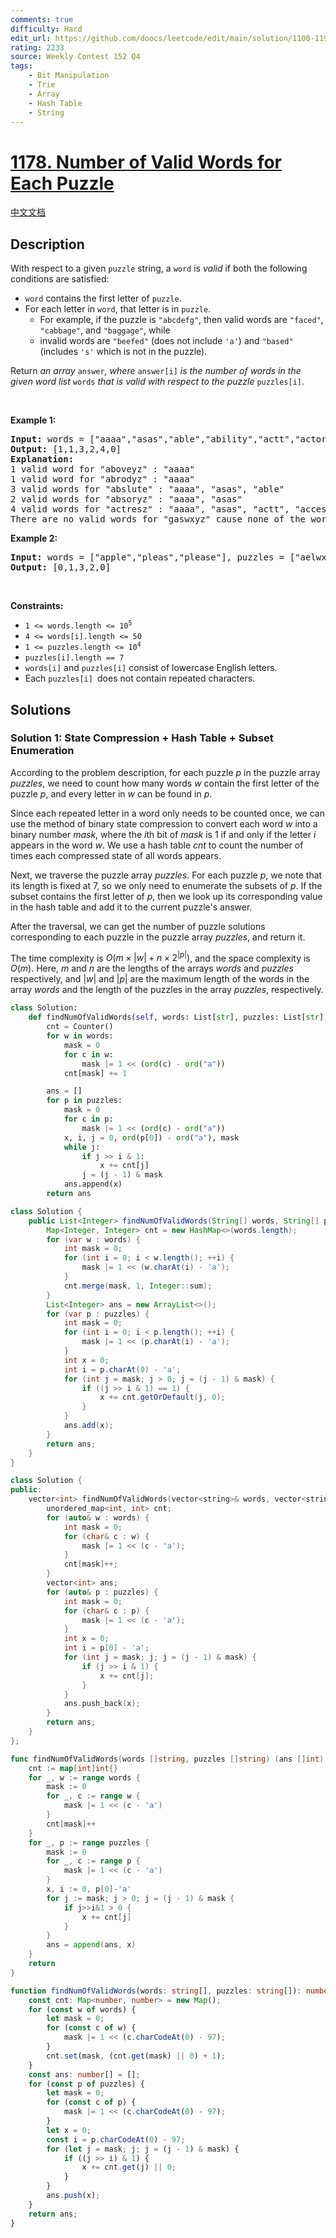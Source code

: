 ```yaml
---
comments: true
difficulty: Hard
edit_url: https://github.com/doocs/leetcode/edit/main/solution/1100-1199/1178.Number%20of%20Valid%20Words%20for%20Each%20Puzzle/README_EN.md
rating: 2233
source: Weekly Contest 152 Q4
tags:
    - Bit Manipulation
    - Trie
    - Array
    - Hash Table
    - String
---
```


<!-- problem:start -->

# [1178. Number of Valid Words for Each Puzzle](https://leetcode.com/problems/number-of-valid-words-for-each-puzzle)

[中文文档](/solution/1100-1199/1178.Number%20of%20Valid%20Words%20for%20Each%20Puzzle/README.md)

## Description

With respect to a given <code>puzzle</code> string, a <code>word</code> is <em>valid</em> if both the following conditions are satisfied:

<ul>
	<li><code>word</code> contains the first letter of <code>puzzle</code>.</li>
	<li>For each letter in <code>word</code>, that letter is in <code>puzzle</code>.
	<ul>
		<li>For example, if the puzzle is <code>&quot;abcdefg&quot;</code>, then valid words are <code>&quot;faced&quot;</code>, <code>&quot;cabbage&quot;</code>, and <code>&quot;baggage&quot;</code>, while</li>
		<li>invalid words are <code>&quot;beefed&quot;</code> (does not include <code>&#39;a&#39;</code>) and <code>&quot;based&quot;</code> (includes <code>&#39;s&#39;</code> which is not in the puzzle).</li>
	</ul>
	</li>
</ul>
Return <em>an array </em><code>answer</code><em>, where </em><code>answer[i]</code><em> is the number of words in the given word list </em><code>words</code><em> that is valid with respect to the puzzle </em><code>puzzles[i]</code>.
<p>&nbsp;</p>
<p><strong class="example">Example 1:</strong></p>

<pre>
<strong>Input:</strong> words = [&quot;aaaa&quot;,&quot;asas&quot;,&quot;able&quot;,&quot;ability&quot;,&quot;actt&quot;,&quot;actor&quot;,&quot;access&quot;], puzzles = [&quot;aboveyz&quot;,&quot;abrodyz&quot;,&quot;abslute&quot;,&quot;absoryz&quot;,&quot;actresz&quot;,&quot;gaswxyz&quot;]
<strong>Output:</strong> [1,1,3,2,4,0]
<strong>Explanation:</strong> 
1 valid word for &quot;aboveyz&quot; : &quot;aaaa&quot; 
1 valid word for &quot;abrodyz&quot; : &quot;aaaa&quot;
3 valid words for &quot;abslute&quot; : &quot;aaaa&quot;, &quot;asas&quot;, &quot;able&quot;
2 valid words for &quot;absoryz&quot; : &quot;aaaa&quot;, &quot;asas&quot;
4 valid words for &quot;actresz&quot; : &quot;aaaa&quot;, &quot;asas&quot;, &quot;actt&quot;, &quot;access&quot;
There are no valid words for &quot;gaswxyz&quot; cause none of the words in the list contains letter &#39;g&#39;.
</pre>

<p><strong class="example">Example 2:</strong></p>

<pre>
<strong>Input:</strong> words = [&quot;apple&quot;,&quot;pleas&quot;,&quot;please&quot;], puzzles = [&quot;aelwxyz&quot;,&quot;aelpxyz&quot;,&quot;aelpsxy&quot;,&quot;saelpxy&quot;,&quot;xaelpsy&quot;]
<strong>Output:</strong> [0,1,3,2,0]
</pre>

<p>&nbsp;</p>
<p><strong>Constraints:</strong></p>

<ul>
	<li><code>1 &lt;= words.length &lt;= 10<sup>5</sup></code></li>
	<li><code>4 &lt;= words[i].length &lt;= 50</code></li>
	<li><code>1 &lt;= puzzles.length &lt;= 10<sup>4</sup></code></li>
	<li><code>puzzles[i].length == 7</code></li>
	<li><code>words[i]</code> and <code>puzzles[i]</code> consist of lowercase English letters.</li>
	<li>Each <code>puzzles[i] </code>does not contain repeated characters.</li>
</ul>

## Solutions

<!-- solution:start -->

### Solution 1: State Compression + Hash Table + Subset Enumeration

According to the problem description, for each puzzle $p$ in the puzzle array $puzzles$, we need to count how many words $w$ contain the first letter of the puzzle $p$, and every letter in $w$ can be found in $p$.

Since each repeated letter in a word only needs to be counted once, we can use the method of binary state compression to convert each word $w$ into a binary number $mask$, where the $i$th bit of $mask$ is $1$ if and only if the letter $i$ appears in the word $w$. We use a hash table $cnt$ to count the number of times each compressed state of all words appears.

Next, we traverse the puzzle array $puzzles$. For each puzzle $p$, we note that its length is fixed at $7$, so we only need to enumerate the subsets of $p$. If the subset contains the first letter of $p$, then we look up its corresponding value in the hash table and add it to the current puzzle's answer.

After the traversal, we can get the number of puzzle solutions corresponding to each puzzle in the puzzle array $puzzles$, and return it.

The time complexity is $O(m \times |w| + n \times 2^{|p|})$, and the space complexity is $O(m)$. Here, $m$ and $n$ are the lengths of the arrays $words$ and $puzzles$ respectively, and $|w|$ and $|p|$ are the maximum length of the words in the array $words$ and the length of the puzzles in the array $puzzles$, respectively.

<!-- tabs:start -->

```python
class Solution:
    def findNumOfValidWords(self, words: List[str], puzzles: List[str]) -> List[int]:
        cnt = Counter()
        for w in words:
            mask = 0
            for c in w:
                mask |= 1 << (ord(c) - ord("a"))
            cnt[mask] += 1

        ans = []
        for p in puzzles:
            mask = 0
            for c in p:
                mask |= 1 << (ord(c) - ord("a"))
            x, i, j = 0, ord(p[0]) - ord("a"), mask
            while j:
                if j >> i & 1:
                    x += cnt[j]
                j = (j - 1) & mask
            ans.append(x)
        return ans
```

```java
class Solution {
    public List<Integer> findNumOfValidWords(String[] words, String[] puzzles) {
        Map<Integer, Integer> cnt = new HashMap<>(words.length);
        for (var w : words) {
            int mask = 0;
            for (int i = 0; i < w.length(); ++i) {
                mask |= 1 << (w.charAt(i) - 'a');
            }
            cnt.merge(mask, 1, Integer::sum);
        }
        List<Integer> ans = new ArrayList<>();
        for (var p : puzzles) {
            int mask = 0;
            for (int i = 0; i < p.length(); ++i) {
                mask |= 1 << (p.charAt(i) - 'a');
            }
            int x = 0;
            int i = p.charAt(0) - 'a';
            for (int j = mask; j > 0; j = (j - 1) & mask) {
                if ((j >> i & 1) == 1) {
                    x += cnt.getOrDefault(j, 0);
                }
            }
            ans.add(x);
        }
        return ans;
    }
}
```

```cpp
class Solution {
public:
    vector<int> findNumOfValidWords(vector<string>& words, vector<string>& puzzles) {
        unordered_map<int, int> cnt;
        for (auto& w : words) {
            int mask = 0;
            for (char& c : w) {
                mask |= 1 << (c - 'a');
            }
            cnt[mask]++;
        }
        vector<int> ans;
        for (auto& p : puzzles) {
            int mask = 0;
            for (char& c : p) {
                mask |= 1 << (c - 'a');
            }
            int x = 0;
            int i = p[0] - 'a';
            for (int j = mask; j; j = (j - 1) & mask) {
                if (j >> i & 1) {
                    x += cnt[j];
                }
            }
            ans.push_back(x);
        }
        return ans;
    }
};
```

```go
func findNumOfValidWords(words []string, puzzles []string) (ans []int) {
	cnt := map[int]int{}
	for _, w := range words {
		mask := 0
		for _, c := range w {
			mask |= 1 << (c - 'a')
		}
		cnt[mask]++
	}
	for _, p := range puzzles {
		mask := 0
		for _, c := range p {
			mask |= 1 << (c - 'a')
		}
		x, i := 0, p[0]-'a'
		for j := mask; j > 0; j = (j - 1) & mask {
			if j>>i&1 > 0 {
				x += cnt[j]
			}
		}
		ans = append(ans, x)
	}
	return
}
```

```ts
function findNumOfValidWords(words: string[], puzzles: string[]): number[] {
    const cnt: Map<number, number> = new Map();
    for (const w of words) {
        let mask = 0;
        for (const c of w) {
            mask |= 1 << (c.charCodeAt(0) - 97);
        }
        cnt.set(mask, (cnt.get(mask) || 0) + 1);
    }
    const ans: number[] = [];
    for (const p of puzzles) {
        let mask = 0;
        for (const c of p) {
            mask |= 1 << (c.charCodeAt(0) - 97);
        }
        let x = 0;
        const i = p.charCodeAt(0) - 97;
        for (let j = mask; j; j = (j - 1) & mask) {
            if ((j >> i) & 1) {
                x += cnt.get(j) || 0;
            }
        }
        ans.push(x);
    }
    return ans;
}
```

<!-- tabs:end -->

<!-- solution:end -->

<!-- problem:end -->
